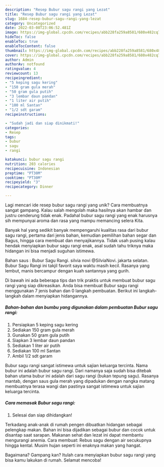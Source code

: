 ```yaml
---
description: "Resep Bubur sagu rangi yang Lezat"
title: "Resep Bubur sagu rangi yang Lezat"
slug: 1684-resep-bubur-sagu-rangi-yang-lezat
category: Uncategorized
date: 2022-03-08T23:06:52.481Z
image: https://img-global.cpcdn.com/recipes/abb228fa259a8581/680x482cq70/bubur-sagu-rangi-foto-resep-utama.jpg
hideToc: false
enableToc: true
enableTocContent: false
thumbnail: https://img-global.cpcdn.com/recipes/abb228fa259a8581/680x482cq70/bubur-sagu-rangi-foto-resep-utama.jpg
cover: https://img-global.cpcdn.com/recipes/abb228fa259a8581/680x482cq70/bubur-sagu-rangi-foto-resep-utama.jpg
author: Admin
authorAv: notfound
ratingvalue: 4
reviewcount: 13
recipeingredient:
- "5 keping sagu kering"
- "150 gram gula merah"
- "50 gram gula putih"
- "3 lembar daun pandan"
- "1 liter air putih"
- "100 ml Santan"
- "1/2 sdt garam"
recipeinstructions:

- "Sudah jadi dan siap dinikmati!"
categories:
- Resep
tags:
- bubur
- sagu
- rangi

katakunci: bubur sagu rangi 
nutrition: 203 calories
recipecuisine: Indonesian
preptime: "PT30M"
cooktime: "PT30M"
recipeyield: "3"
recipecategory: Dinner

---
```





Lagi mencari ide resep bubur sagu rangi yang unik? Cara membuatnya sangat gampang. Kalau salah mengolah maka hasilnya akan hambar dan justru cenderung tidak enak. Padahal bubur sagu rangi yang enak harusnya sih mempunyai aroma dan rasa yang mampu memancing selera Kita.





Banyak hal yang sedikit banyak mempengaruhi kualitas rasa dari bubur sagu rangi, pertama dari jenis bahan, kemudian pemilihan bahan segar dan Bagus, hingga cara membuat dan menyajikannya. Tidak usah pusing kalau hendak menyiapkan bubur sagu rangi enak,      asal sudah tahu triknya maka hidangan ini bisa menjadi suguhan istimewa.














Bahan saus : Bubur Sagu Rangi. silvia novi @SilviaNovi. jakarta selatan. Bubur Sagu Rangi ini takjil favorit saya waktu masih kecil. Rasanya yang lembut, manis bercampur dengan kuah santannya yang gurih.






Di bawah ini ada beberapa tips dan trik praktis untuk membuat bubur sagu rangi yang siap dikreasikan. Anda bisa membuat Bubur sagu rangi menggunakan 7 jenis bahan dan 0 langkah pembuatan. Berikut ini langkah-langkah dalam menyiapkan hidangannya.

<!--inarticleads1-->

##### Bahan-bahan dan bumbu yang digunakan dalam pembuatan Bubur sagu rangi:

1. Persiapkan 5 keping sagu kering
1. Sediakan 150 gram gula merah
1. Gunakan 50 gram gula putih
1. Siapkan 3 lembar daun pandan
1. Sediakan 1 liter air putih
1. Sediakan 100 ml Santan
1. Ambil 1/2 sdt garam


Bubur sagu rangi sangat istimewa untuk sajian keluarga tercinta. Nama bubur ini adalah bubur sagu rangi. Dari namanya saja sudah bisa ditebak bahan utama bubur ini adalah dari sagu rangi (bukan tepung sagu). Rasanya mantab, dengan saus gula merah yang dipadukan dengan nangka matang membuatnya terasa wangi dan pastinya sangat istimewa untuk sajian keluarga tercinta. 

<!--inarticleads2-->

##### Cara memasak Bubur sagu rangi:


1. Selesai dan siap dihidangkan!

Terkadang anak-anak di rumah pengen dibuatkan hidangan sebagai pelengkap makan. Bahan ini bisa dijadikan sebagai bubur dan cocok untuk disantap saat sarapan. Makanan sehat dan lezat ini dapat membantu mengurangi anemia. Cara membuat: Rebus sagu dengan air secukupnya hingga kental. Musim hujan seperti ini enaknya makan yang hangat. 

Bagaimana? Gampang kan? Itulah cara menyiapkan bubur sagu rangi yang bisa kamu lakukan di rumah. Selamat mencoba!
